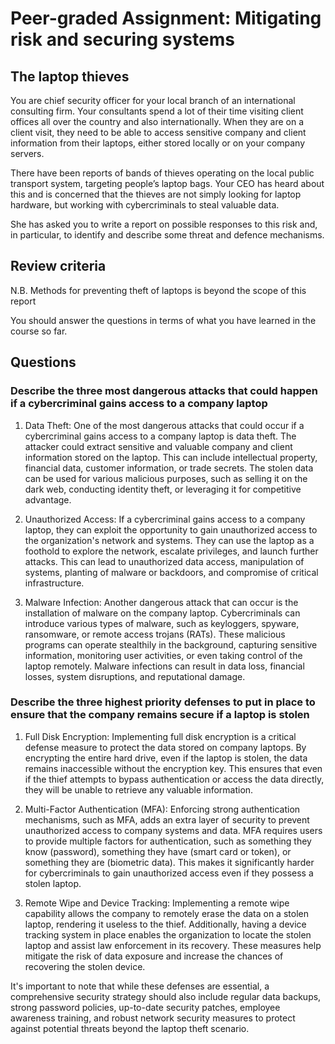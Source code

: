 # Peer-graded Assignment: Mitigating risk and securing systems

## The laptop thieves

You are chief security officer for your local branch of an international consulting firm. Your consultants spend a lot of their time visiting client offices all over the country and also internationally. When they are on a client visit, they need to be able to access sensitive company and client information from their laptops, either stored locally or on your company servers.  

There have been reports of bands of thieves operating on the local public transport system, targeting people’s laptop bags. Your CEO has heard about this and is concerned that the thieves are not simply looking for laptop hardware, but working with cybercriminals to steal valuable data.  

She has asked you to write a report on possible responses to this risk and, in particular, to identify and describe some threat and defence mechanisms.

## Review criteria

N.B. Methods for preventing theft of laptops is beyond the scope of this report

You should answer the questions in terms of what you have learned in the course so far.

## Questions

### Describe the three most dangerous attacks that could happen if a cybercriminal gains access to a company laptop

1. Data Theft: One of the most dangerous attacks that could occur if a cybercriminal gains access to a company laptop is data theft. The attacker could extract sensitive and valuable company and client information stored on the laptop. This can include intellectual property, financial data, customer information, or trade secrets. The stolen data can be used for various malicious purposes, such as selling it on the dark web, conducting identity theft, or leveraging it for competitive advantage.

2. Unauthorized Access: If a cybercriminal gains access to a company laptop, they can exploit the opportunity to gain unauthorized access to the organization's network and systems. They can use the laptop as a foothold to explore the network, escalate privileges, and launch further attacks. This can lead to unauthorized data access, manipulation of systems, planting of malware or backdoors, and compromise of critical infrastructure.

3. Malware Infection: Another dangerous attack that can occur is the installation of malware on the company laptop. Cybercriminals can introduce various types of malware, such as keyloggers, spyware, ransomware, or remote access trojans (RATs). These malicious programs can operate stealthily in the background, capturing sensitive information, monitoring user activities, or even taking control of the laptop remotely. Malware infections can result in data loss, financial losses, system disruptions, and reputational damage.

### Describe the three highest priority defenses to put in place to ensure that the company remains secure if a laptop is stolen

1. Full Disk Encryption: Implementing full disk encryption is a critical defense measure to protect the data stored on company laptops. By encrypting the entire hard drive, even if the laptop is stolen, the data remains inaccessible without the encryption key. This ensures that even if the thief attempts to bypass authentication or access the data directly, they will be unable to retrieve any valuable information.

2. Multi-Factor Authentication (MFA): Enforcing strong authentication mechanisms, such as MFA, adds an extra layer of security to prevent unauthorized access to company systems and data. MFA requires users to provide multiple factors for authentication, such as something they know (password), something they have (smart card or token), or something they are (biometric data). This makes it significantly harder for cybercriminals to gain unauthorized access even if they possess a stolen laptop.

3. Remote Wipe and Device Tracking: Implementing a remote wipe capability allows the company to remotely erase the data on a stolen laptop, rendering it useless to the thief. Additionally, having a device tracking system in place enables the organization to locate the stolen laptop and assist law enforcement in its recovery. These measures help mitigate the risk of data exposure and increase the chances of recovering the stolen device.

It's important to note that while these defenses are essential, a comprehensive security strategy should also include regular data backups, strong password policies, up-to-date security patches, employee awareness training, and robust network security measures to protect against potential threats beyond the laptop theft scenario.
